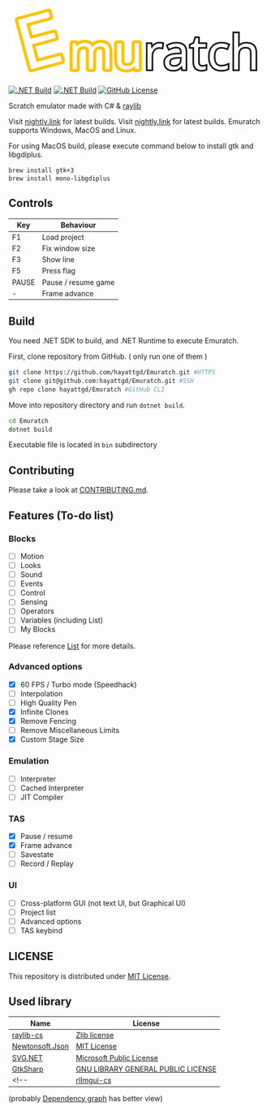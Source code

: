 # ![Emuratch](Images/Logo.svg)

[![.NET Build](https://github.com/hayattgd/Emuratch/actions/workflows/build.yml/badge.svg?branch=dev)](https://github.com/hayattgd/Emuratch/actions/workflows/build.yml)
[![.NET Build](https://github.com/hayattgd/Emuratch/actions/workflows/build.yml/badge.svg?branch=dev)](https://github.com/hayattgd/Emuratch/actions/workflows/build.yml)
[![GitHub License](https://img.shields.io/github/license/hayattgd/Emuratch)](https://github.com/hayattgd/Emuratch/blob/stable/LICENSE)

Scratch emulator made with C# & [raylib](https://www.raylib.com/)

Visit [nightly.link](https://nightly.link/hayattgd/Emuratch/workflows/build/dev) for latest builds.
Visit [nightly.link](https://nightly.link/hayattgd/Emuratch/workflows/build/dev) for latest builds.
Emuratch supports Windows, MacOS and Linux.

For using MacOS build, please execute command below to install gtk and libgdiplus.
```
brew install gtk+3
brew install mono-libgdiplus
```

## Controls

| Key   | Behaviour           |
|-------|---------------------|
| F1    | Load project        |
| F2    | Fix window size     |
| F3    | Show line           |
| F5    | Press flag          |
| PAUSE | Pause / resume game |
| -     | Frame advance       |

## Build

You need .NET SDK to build, and .NET Runtime to execute Emuratch.

First, clone repository from GitHub. ( only run one of them )

```bash
git clone https://github.com/hayattgd/Emuratch.git #HTTPS
git clone git@github.com:hayattgd/Emuratch.git #SSH
gh repo clone hayattgd/Emuratch #GitHub CLI
```

Move into repository directory and run `dotnet build`.

```bash
cd Emuratch
dotnet build
```

Executable file is located in `bin` subdirectory

## Contributing

Please take a look at [CONTRIBUTING.md](CONTRIBUTING.md).

## Features (To-do list)

### Blocks
- [ ] Motion
- [ ] Looks
- [ ] Sound
- [ ] Events
- [ ] Control
- [ ] Sensing
- [ ] Operators
- [ ] Variables (including List)
- [ ] My Blocks

Please reference [List](https://github.com/hayattgd/Emuratch/wiki/List-of-blocks-implemented) for more details.

### Advanced options
- [x] 60 FPS / Turbo mode (Speedhack)
- [ ] Interpolation
- [ ] High Quality Pen
- [x] Infinite Clones
- [x] Remove Fencing
- [ ] Remove Miscellaneous Limits
- [x] Custom Stage Size

### Emulation
- [ ] Interpreter
- [ ] Cached Interpreter
- [ ] JIT Compiler

### TAS
- [x] Pause / resume
- [x] Frame advance
- [ ] Savestate
- [ ] Record / Replay

### UI
- [ ] Cross-platform GUI (not text UI, but Graphical UI)
- [ ] Project list
- [ ] Advanced options
- [ ] TAS keybind

## LICENSE

This repository is distributed under [MIT License](./LICENSE).

## Used library

| Name                                                         | License                                                                                         |
|--------------------------------------------------------------|-------------------------------------------------------------------------------------------------|
| [raylib-cs](https://github.com/ChrisDill/Raylib-cs)          | [Zlib license](https://github.com/chrisdill/raylib-cs/blob/master/LICENSE)                      |
| [Newtonsoft.Json](https://www.newtonsoft.com/json)           | [MIT License](https://github.com/JamesNK/Newtonsoft.Json/blob/master/LICENSE.md)                |
| [SVG.NET](https://github.com/svg-net/SVG)                    | [Microsoft Public License](https://github.com/svg-net/SVG/blob/master/license.txt)              |
| [GtkSharp](https://github.com/GtkSharp/GtkSharp)             | [GNU LIBRARY GENERAL PUBLIC LICENSE](https://github.com/GtkSharp/GtkSharp/blob/develop/LICENSE) |
<!-- | [rlImgui-cs](https://github.com/raylib-extras/rlImGui-cs)    | [Zlib license](https://github.com/raylib-extras/rlImGui-cs/blob/main/LICENSE)                   | -->

(probably [Dependency graph](https://github.com/hayattgd/Emuratch/network/dependencies) has better view)
